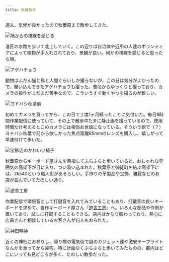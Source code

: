```yaml
---
title: 秋葉散歩
---
```

週末、気候が良かったので秋葉原まで散歩してきた。

![](https://lh3.googleusercontent.com/docs/ADP-6oGOvDxbfGGrAKcI0b8LltwURKwvhfQC9Oe89QsHbZkGGgF-ejBXvWR5L_9Flu0Dy7eiS3xnb2JT_ZUmoFUVMSmY0sDWuxexsDqjMGVq5L7mKa44JPL9tsKFwJxNVE_7R6fuAxIpmAQJfWBONGr3xAT9awRBx-wTlTSQZ5jy62VB9Gz5JeI9Ouyal7Ke8azgsj9BE0JyZ-HGZt4TBaOYW-68DweUdtFp0I_pwv9Q4Mmgc7ujYxjQobyv_m36yybdb1YhusViv1fO0dKM4L0GTUdMm54sRCvFLdyvbdxqzZ7GJH7mPfQTKXEYOZ5w3WnP19r-APpjkwUG4fbe5XfuAYUwJmxrILEBxg--0C2L8s61I51snmmbCQ-QzrGpeQREkRPJmA1u3JCJJYWpfMFXMnJ8SzO6B1B0ckB_oH94l2nKbBUY4fPF0ZguqBQuCEIdEwjoKYm-n8CkK39copcADTzF84liFwIxgOIqXfLxglWRFmrxpsssym74fn9vVFr9V89klkihpcmX9HO3Ou1tLHLWjhCRAd0pqQjdGzMq8LXuy2QzhF2T3YPp-vcgJDqeia4hvnlf1h-LBr43xpGd2a_sy_XioJkV2Zmcl8ekxerP4zE8o6KcUkTLZLt6CbpC2BaClbbMWZJlnJvVTg5Ic1PCYGSafW7-u_V0w7zz09Js3bd4RscsLvLqO76DJpBhrgqlP7crtPVw2nyfhQKLGKiWk8byPC0DJfoM9ErUMO9mEQnJ9g9d4me6iBM0pupJaQbIaqsGzkP1HF3IuX1JFBcnWf-l7AZRIiRJyVjDY1UGMNlqn8sWTObbs_ARzHGr93JN69hS1S9JPXFPorWkYNxtq24NMmn9kulySMuDP7UBhzEL53aqOwfN2D0gnE25K1gsLqCllCqcOmRGm6SqOZzCMd1mFZoGRD-0zdnoIMjf8izrpYSckZc73zEI2pprD13igAVvqL2I_MkzDlNfi-ynnwa6wxg4NxOyFiWXUZ5L76XjJ9yRos2uI96MhnXYXPGXOiE3worEdX97wtJ9Q04dEgJRyVcXr0wOnZKcm0LXRlVNFRN2eQwsiTos7sGY5h0D4ux2GLfZlUBXtR2p_zJRzQVJOFDg-k7Voucg4YvAKTdrMw8yBYaPmLB0eInWbxUigoJwKUoOWWA6NaAFCX7ei2NquH3SpOPYuzbESVJjAxeeLnni4ctkPG2FFePIiz8w5xY0RwqOb7WeCaHsd6LDSssgT3KnXsHAzByqVvkG4Fb1sA "鳩からの視線を感じる")

港区の水路を歩いて北上していく。この辺りは自治体や近所の人達のボランティアによって植物が手入れされており、景観が良い。何かの視線を感じると思ったら鳩。

![](https://lh3.googleusercontent.com/docs/ADP-6oH2kr5aco8ckqWxT23yBwNLnqHGp9G8VxJOKB-MNgXLZHxk_CCFyQgbo7QYvRjLfnYqRSp1NruY96PhYq8dy0f_cjb1Jaa0_CamYBBde77G3FGDCv0faii5TmY3GZNHjabeHJop06DmsjAGVPdebgr-gMurqjRF1PXPhyzAmnr9u1-K5k7E1EUBmmXY5_dd0mhAiOZo4iFXPVvCkqTUP98pUIBIj1zW9Ess23C51NpEa_fDQNxRLRbm87LHv-OMWyPBGqeKJ0OflqwudbwjYAoYnsHMIPZ9oenS28nfCgiSaQQKfcdvc1ZdY8JWu9kK3p3eKFqqnfSBzCFOCKQgBHESLMyCYWmYY2hpUeZYDC1eCLTWTOuPkalg09G37gMDK1afofKVPdr9dmXsRszHNo7Yw85tMxAAxJcy1JtTczKyoCrVN6ppW-5S8D7HD5TQpFr_eJjxeXJXkyZWxoyuNyOfA8xQemqJO4E0ZQk0j0lq-raFNP1nPO-NkdOn2P9kNa_ttBM1qCxT0C6MFDonecwF6Bd8HSOHwi_rnt1ucd2s822eI42S_1LaJZtFZJhJnTD_aL7OrvFrx-ydvgRYQ_5K1VqNm84mo9EXVYX6xukq6kcHIB94g_q3d0A8hGYVH_QwUWhjzgArqxuJduLWizS14mU9HCAy9iuBRq-HJno8_eaQJIae09AAoY-Dkmm4HtndqnOW2lx9KgZ_3UkUMcHy-SIF1dDq7n9f-r29HAzeTWfqS4VEw-TToVZ4HFUImisnRNLr0juDa-3f55SA2p2PveaLrgaJiIPW7LsqvesD617DhSqBS19dmErgNuVgnWonphmVWXxaoflTBwuZictO3APf0aC48h33-5Xg8JD0YVc9DQbhGgLk1scCx728B1fbFvJfT3nw55JHhSvj0OnUeX-RhRXYxtVqbuPB_FDReHzVwxCB-B8gx3hQEmTTIGlEnDqebfHUPtk9oQe0Bd081wPHqxeXksLHO260YXtWFUCaHyGhmnZXh65NhqxBXXaBRPB2KjbvxmgfNyNDJil6IThcHAijhoav1b8t11c5CTO2Ht7ZBJR9avss45HuFSM4gyAZzzcdiasVZOJLfv7o2tpccKIS6K14iMJ7lRstFxrnBL6JUaOaSPohH07vSqxcrKq6ufOi256onXTJMh70dceMUp0UKIZPvC1elIWhrO7etdydkeLkNNy2ykrcR9fmKt_U1jRDZYfZ0oFqSLfoy7K0UycwPxShnp1eAIE-Gu_kPA "アゲハチョウ")

動物はふだん猫と鳥と人間ぐらいしか撮らないが、この日は気分がよかったので、舞い込んできたアゲハチョウも撮った。普段からゆっくりと撮っており、カメラの操作がまだまだ苦手なので、こういうすぐ動くやつを撮るのが難しい。

![](https://lh3.googleusercontent.com/docs/ADP-6oFZ4jRg94_62EDsq-1f7u6hcQgXEdj9VoK9NREfNkW3KMAYxTxv7valNnoAOUW_IWkDyxHiEXbtlkcdqYIRn56jualGXLtfuUtNcRxtgqJkTG5SWyHXtC-NvWiyVIiFlvGJIQvcMSuWPCpsYKA5e4IYgkWWDHUHS4MfEj7uCv4-E_p9yPDPIHRs7uVB_tSObT4nmc5hn50wU5EVQTjaO3Ld8yKy743Wq7zWX29GVXuWD16T2zP-NeTPiPUPa7aWCrUzokB69Dqki8Dd9lx1lZZz0DzGy2tdYESroQa8_coqvjLMpHmZLZqPH28gkQJvYWssRQVJWaQquOwm_qpxw7pV3tOvNvSukZd004U3eUoTXwGhz1Vh98U4puQHHZe80cnr2ESJv_WcnpTisYIH0xtryOlJhJ961cNK_XNrpaQtGMZZOf656rBaos2UwFEPBT5oZJqmrSrPfogrvfaeiJQJuWWxdD-Jl0uNbcPffNOGF2Eg2cG4naZDG1-pNW1qywf_HRCmUzkZ4hWXbMqFhYGo3s3cWDhjZMTlj-DeutnM9nagruQ70ITdK6KRza7xqN7SBIxKgk3mTDmlJcgx6V89jn1Qq41c9BIJb4oWmiTaNnOJsdKlu9OwBOKCWZicPzlwlWzQot3lvJ2kRyDbPNTlBXbbTViBqzVagQKxJr95S85s0M8iSm5BvC53eArfyxiacY-xZPZCqENxkGTAgntqkkk0MtKsTAOLpkykWwf1i9ZoqzMzfhxmRqCFQy4rHu2leKRQo1QhC_4Fa5V96CbCNq29UkJE4kWO4VSGg8Yhn5kobRInPydQxHIE4dukFTrK1vm2TLECOcLGrH1zKW1a_F8LVXCXS0OHg2mhpc2FX_BddQQ4Iaa1j2MYtXfg-b1xRHdaQtNpggGCe6GlnS7SOpZQdNQkPPcE1yyeilPsYWXoT07QdMBZLvr6eflitPh-pIef8N78LfxNkWy6gC5vk_GsnqjEwlHhYN36TM3lBdc9Yj3TfC7Ipg77VS5ab8vjfdiZlNeVS2LWsDmozj_cC9ytShh1lV5g4gtpHfnvtELHTwxZLGD0srLZlBp2c367vIc701ijsXsKJCG6RGF9bB-vmXKofy3BAUOvZ4BrgkJETsyChLZmHDB-_O5DlnsgHWOqWTmnl5lqQdY6-yJz0e0zYGiCuRfy_yEBUdn7mft4fUfcZ277Y8EDzcnKWeFiKhSM8u8Jg3_KbMZMJtVLtSg6b8riRtTcS2DYHlTT2r1V-g "ヨドバシ秋葉前")

初めてカメラを買ってから、この日で丁度1ヶ月経ったことに気付いた。毎日9時間作業配信に使っていて、その上で散歩中たまに静止画を撮っているので、使用時間だけ考えるとこのカメラには相当お世話になっている。そういう訳で（？）ヨドバシ秋葉で前から欲しかった焦点距離85mmのレンズを購入し、嬉しがって早速付けて歩いた。

![](https://lh3.googleusercontent.com/docs/ADP-6oEnJNqXfK-BVoKOYna_pooTplttFOKNOOkInphSqOWvVdzA8d2G2G2bx5cKKmDY-yd9LnfkPNjL_VYBSgjA4O6Vtb95TylMULTyzsEmMcF4QKvWymZjdvAJRNP9ENAZY9OapFtqO_HcyBSQXSL6RT9BNXvYi4OQCnWLhs16FxEZb_gNYqtHLjS4Og8OnQibbIaFDazC3hYo91iMwsbScccmUOf7pn4k6S-6LE-v_KDVbQzVzwVV5bdAaDyPw0nGot3nJbq-WyA1REH5Fd6isIIXO1-TETzwyI8orgHRU3c891L4DmHf0_WnViH2KuhzAa-3btwh-p9o0473tGPlYWMlpuXcdHaCfK5htNDwx96jBG0DxJY6aloopq7HahgWwTTsTeRQxuYAQAF48ElLentucgCw6-cKHwqlC0XjFKVYbUUm0qgyciTHcxi6Bf0IARRejLRYWZi_DhMlss1ZmZN9HeEB3vFCPCnV6XObPJieBvFmbj90iTjJq_152iJwQNVSOS_hGW3rGyqNEJnztP87rXmatEelS6IgBQ_moFokhe9ZtuFvjug0j5leonSdivi2qCqUyrUaTusvVJpx04P_sMX8HESk3tC9omdQhv6Oas6lzDwQM73EjqwaokEMQvHWU5O7Ucl9MEUsSt-90QGOSwaUxLFQUF8CsB6UYW9chlo9fKOc1WIVQn5IqZCuGQhNVDwRik0Q6ThJA9CFLhHcQgWu5J-x1RLBUraFVYyJo4i39l23EFaI_z8orshtgzHSLNInk-fI4Y9TDedfajf-xOlswjb8IUEYoYcnJ4ie0qFZyPFFfD3QwRL4n-b96uZ--M-GkhGlg5AbcNn6Pcc4CiXOAfCh-ghUhf9aFBCX9JdFb3ODZQrFThip0YjqQNbNger8NsY5JaonXDK6HKMZln17J453tGWNlr0Cn7EauXllpQGMXZDIMrxcKp5cY8oUqhBC8Fi4vv20deWAT8ZQzrVmS93qMlfsoxSjGaHORQQ24D62QQPOkpuGUDQqXw6gkeoFGfiYPbV228wx45Wy3BQfsWiSifgukpAmMQkq2t3ff5KZDWUeW9hBRTo0-vm_sM1_9Owu37_-jmO8sh4pPQxf1ga4ZxZdWsPaVKTMj7rWlHMXPATK162HpY9U5LlQVl-z_jba_iu6VdE5HNKd2QCZ-jvjVEsYWW_Uoc68XlP2OPDVyS1EUTaJLmbbKIn463uubb3GThTMbLgbsoWWCezZpqo8-05tlOC0KqxZ2dXyPw "宝飾店のかわいい椅子")

秋葉原からキーボード屋さんを目指してふらふらと歩いていると、おしゃれな雰囲気の高架下が目に入り、つい吸い込まれた。秋葉原と御徒町を結ぶ高架下には、2k540という職人街があるらしい。手作りの革製品や宝飾、雑貨などのお店が並んでいてたのしい通り。

![](https://lh3.googleusercontent.com/docs/ADP-6oG-6Qh2Niq4Wx8aEp9yv8X2i-TQEWXZK4pfbdRzc8QzsFkFb_aG1oO_hhBFCbulktUz-wDw4jTFVvSHZ-4qFEHC-_mur2lo5ctl1mNnpGO3QtzawR4I2qtqNR8W64Uat7u4D0KoAzcSv6X5j_JcqOzEF9yBNIg8FwJrhew0OUtHaI7ZAxvv4Ki2DLWWY4gS84QQUvOH21fmXN_73YoPTCL8rRr5by96w5QdDXrEoJnrwIVCpRGsdHBGb_D72ITDLAMzkwKpcGmIsrOV25qfvd8SA7YuYt_v5l9NxTJbCDZ1UARxyVuWj2GsOC_7GazZH61d9Nq-ptk44EbL9TUhQ0p5-DCbyTgIWCIUavbmhZOnDdhoJFWAGSXdOb5FxXbjCiafy2kIWxYp45wTLMS6YjiG-X56Yvc5_MlEhkjrKI4nau4-Dk9LXTPzf2FzLZPNk-Az_H-CPDbca9o7B8D_xmvQxh2uthJTrRfWq40GbyU6iksON5YdBwT6PvtJjifDTDstCbgiyv0aC1D_lir8KFKv23t7mzQhB9fX1eY6LSEEv6tEvz_k1UOQf7rS11R_O9Yw8aLs5H2FBEA1OIaH0MuDchiYeO4jZaWI2K1JUfjLYWOlu91PgzmY4rMY7PENefACWAc4dx2ZKLaEU3nXNwv-cgQpKmoo9mk0RPiVShiFoTljbuAbnJlcvLu1lp7QZyPEK4Q_Itk5-kCGD4AnfCUCnwKlvTMl6dA4wWXZ2dtt2KGHwiMM8LNL2Ti7XHt6EDkMTFzcmFkoiqlWERyH4D4sNOQEF75-a2whgabVbLr9JoA3E2VJC85XV1mPQtMwKYU-Me6xgTtm42-1cUOwqU6QRnhq6YCK8NHPtVBRCDh3A6XrS4o53zlT3sggrlcFHH8oEcAolnK5ty22ZJI-eI3gR0RPibMe6UpV90ic-TnNqoslql3Q4BzPKXGbKqCF5-eV_A_xM9F1HPXnQYy4OuWvIUyWj2XXOFV88jP_GGIY8LqaL98Ic1zYf4LD0kT1wRINoL7rcA1vt4SFHb9_7UEnS0kNM_o9CVZGYi6SbTUBRXRQ5wRJWeEdafBBOYgGXv4Yy8gYD1hew2A93eiDrpqb6ehkELu_CWZZgcTC3eT_tWsxVGKSQVDTZgrnwTjmNo3lFXyeYnJ5CsGQG1KVG6N6iHlVp8M68TpJKyk6mtfDHo_-4LmC66qTfzcfjWvxcZJYJIHbWQILa60_4uvID8GT_BmqwoJu2jbClRFm7wGgSNHG-w "遊舎工房")

作業配信で環境音として打鍵音を入れてみていることもあり、打鍵音の良いキーボードを求めて、自作キーボード屋さん『[遊舎工房](https://yushakobo.jp/)』へ。いろんな部品や作例が置いてあり、試しに打鍵することもできる。店内はかなり賑わっており、熱心に店員さんと相談しているお客さんが何人もおられた。

![](https://lh3.googleusercontent.com/docs/ADP-6oFLsd0GYy-X-K_T0RPUakHVqrMkQPnCEznIkciDEvO5OXeqFwlIzrs2QryEKYO1i_jUrbEICRem0N_VtGZMMr14THyBZeyrx3K3Obqnou5vCsWp4WEYIx550yn_Mu5UmWG9j7ToFCGt39Tb2NTqPZjqx5u3PTDxuRFCNKlc3PICEwB21A6XhAzm0HAaJN40OQ27qZL2aESUvCWf4E_D4Mm07WCOG31JVcnEdIhzjqu1cRS7af24j34QlDvvxaAiPun7G5D0jl_U1X9DqB-PKONv_jwfOlYZHg4MF-Ur6HVmspGnWWVIeTa-Czq_TLb_ZX9ZHoRSQQ6u9Y7Nd1tJ6xYGc8WJ7SBA2bMGODopE8e3AnQjw1Lw0xENYgKm6BvUJvR5JLqgQjdnZmXEl675cXMr-6UUl4k-ukZLrEUEaa4gquZIBjmu8A037IDwYvqHKrimnW9J_j1pHs6Ji9-33S53vaA5v5_S2xRrs6U7fc6F6Z9tOMWuTvbgX4mQGd4c--eIp14M4tz_KHnrfzzzMulPxPzz6I1m2KRhRD_AZO86_BT6butI4UhVEpwlLDMchNPg-HRv21AJZmWd1c1ef1yeML4iowccFzElMbVnF1GzrAGSlcELHqUozMHAD1qaX87AJPgUfg5LpVmdd0aLNNKVQHF814xkY20JoTw74dolrXxY6Lhc0HKOcQY6u65AdFeMzKC_1QPn7iToZ9q1rRyz9wDBZj6WDyNdJrlbZDRb8F6Sox0g53fGvQzuW8wYAURU522RbjKhoIseQihHSzubOKZZ6U-3bQ7qVjIqrtGkttjXPNyEg125jONL-LzEsoeVS96ZlN1LLeg9oiQDGteAQGt2zsmvlutW5hBqO6cGH0ytkd_CFOSE8tPPCjgEpL_eqTxfQYfdSlDwFe4Lm9R4eRQNfO8CpcnDYf_1K4gV3oIPBhe0JIRrL7I6InkJzogb5CV2yg7rXCeaf-vdQO3Oo-4XgjomnU6yCZYssTOW40sh2SL0ZYpMOxYvQ8P_C17IHyCKkmaJNuEGiLLxHrjpUMIH1x3FG_aoGX9c9MgzX0zOvcYjryjwPPLpXQa1nGcVz_AnvBvw4PnQhhqgdGNRmmlu7PUA5RkWGpaKhfbXwt-xy9cb5S5DBBILC9WtKlC13W7N5KlxpGh503m9SIJq1-zq_J-gBg-r-Yv50UvnY28WyawRDlMJ6khaNv_9tL3dLHfwLATbmbh6aU-VEkkRzpzRszNbtWcKv8XyvxIqTi4TZA "神田明神")

近くの神社にお参りし、帰り際の電気街で謎のガジェット達や激安テープライトなんかを漁ってから帰宅。特に計画なくぶらぶらと歩いてみたものの、都内はどこにいっても見どころが多く、たのしい散歩だった。
